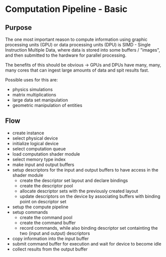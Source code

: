 # Computation Pipeline - Basic

## Purpose

The one most important reason to compute information using graphic processing units (GPU) or data processing units (DPU) is SIMD - Single Instruction Multiple Data, where data is stored into some buffers / "images", and then submitted to the hardware for parallel processing.

The benefits of this should be obvious -> GPUs and DPUs have many, many, many cores that can ingest large amounts of data and spit results fast.

Possible uses for this are:
* physics simulations
* matrix multiplications
* large data set manipulation
* geometric manipulation of entities

## Flow

* create instance
* select physical device
* initialize logical device
* select computation queue
* load computation shader module
* select memory type index
* make input and output buffers
* setup descriptors for the input and output buffers to have access in the shader module
    * create the descriptor set layout and declare bindings
    * create the descriptor pool
    * allocate descriptor sets with the previously created layout
    * update descriptors on the device by associating buffers with binding point on descriptor set
* setup the compute pipeline
* setup commands
    * create the command pool
    * create the command buffer
    * record commands, while also binding descriptor set containting the two (input and output) descriptors
* copy information into the input buffer
* submit command buffer for execution and wait for device to become idle
* collect results from the output buffer
